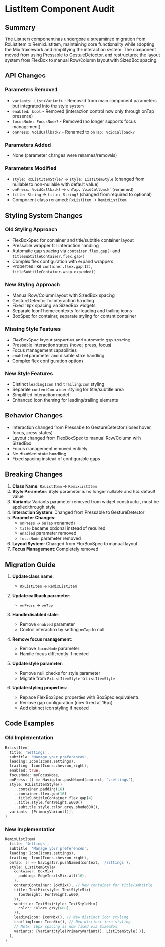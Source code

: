 # ListItem Component Audit

## Summary
The ListItem component has undergone a streamlined migration from RxListItem to RemixListItem, maintaining core functionality while adopting the Mix framework and simplifying the interaction system. The component moved from using Pressable to GestureDetector, and restructured the layout system from FlexBox to manual Row/Column layout with SizedBox spacing.

## API Changes

### Parameters Removed
- `variants: List<Variant>` - Removed from main component parameters but integrated into the style system
- `enabled: bool` - Removed (interaction control now only through onTap presence)
- `focusNode: FocusNode?` - Removed (no longer supports focus management)
- `onPress: VoidCallback?` - Renamed to `onTap: VoidCallback?`

### Parameters Added  
- None (parameter changes were renames/removals)

### Parameters Modified
- `style: RxListItemStyle?` → `style: ListItemStyle` (changed from nullable to non-nullable with default value)
- `onPress: VoidCallback?` → `onTap: VoidCallback?` (renamed)
- `title: String` → `title: String?` (changed from required to optional)
- Component class renamed: `RxListItem` → `RemixListItem`

## Styling System Changes

### Old Styling Approach
- FlexBoxSpec for container and title/subtitle container layout
- Pressable wrapper for interaction handling
- Automatic gap spacing via `container.flex.gap()` and `titleSubtitleContainer.flex.gap()`
- Complex flex configuration with expand wrappers
- Properties like `container.flex.gap(12)`, `titleSubtitleContainer.wrap.expanded()`

### New Styling Approach
- Manual Row/Column layout with SizedBox spacing
- GestureDetector for interaction handling
- Fixed 16px spacing via SizedBox widgets
- Separate IconTheme contexts for leading and trailing icons
- BoxSpec for container, separate styling for content container

### Missing Style Features
- FlexBoxSpec layout properties and automatic gap spacing
- Pressable interaction states (hover, press, focus)
- Focus management capabilities
- `enabled` parameter and disable state handling
- Complex flex configuration options

### New Style Features
- Distinct `leadingIcon` and `trailingIcon` styling
- Separate `contentContainer` styling for title/subtitle area
- Simplified interaction model
- Enhanced Icon theming for leading/trailing elements

## Behavior Changes
- Interaction changed from Pressable to GestureDetector (loses hover, focus, press states)
- Layout changed from FlexBoxSpec to manual Row/Column with SizedBox
- Focus management removed entirely
- No disabled state handling
- Fixed spacing instead of configurable gaps

## Breaking Changes
1. **Class Name**: `RxListItem` → `RemixListItem`
2. **Style Parameter**: Style parameter is no longer nullable and has default value
3. **Variants**: Variants parameter removed from widget constructor, must be applied through style
4. **Interaction System**: Changed from Pressable to GestureDetector
5. **Parameter Changes**:
   - `onPress` → `onTap` (renamed)
   - `title` became optional instead of required
   - `enabled` parameter removed
   - `focusNode` parameter removed
6. **Layout System**: Changed from FlexBoxSpec to manual layout
7. **Focus Management**: Completely removed

## Migration Guide
1. **Update class name**: 
   - `RxListItem` → `RemixListItem`

2. **Update callback parameter**:
   - `onPress` → `onTap`

3. **Handle disabled state**:
   - Remove `enabled` parameter
   - Control interaction by setting `onTap` to null

4. **Remove focus management**:
   - Remove `focusNode` parameter
   - Handle focus differently if needed

5. **Update style parameter**:
   - Remove null checks for style parameter
   - Migrate from `RxListItemStyle` to `ListItemStyle`

6. **Update styling properties**:
   - Replace FlexBoxSpec properties with BoxSpec equivalents
   - Remove gap configuration (now fixed at 16px)
   - Add distinct icon styling if needed

## Code Examples

### Old Implementation
```dart
RxListItem(
  title: 'Settings',
  subtitle: 'Manage your preferences',
  leading: Icon(Icons.settings),
  trailing: Icon(Icons.chevron_right),
  enabled: true,
  focusNode: myFocusNode,
  onPress: () => Navigator.pushNamed(context, '/settings'),
  style: RxListItemStyle()
    ..container.padding(16)
    ..container.flex.gap(16)
    ..titleSubtitleContainer.flex.gap(4)
    ..title.style.fontWeight.w600()
    ..subtitle.style.color.grey.shade600(),
  variants: [PrimaryVariant()],
)
```

### New Implementation  
```dart
RemixListItem(
  title: 'Settings',
  subtitle: 'Manage your preferences',
  leading: Icon(Icons.settings),
  trailing: Icon(Icons.chevron_right),
  onTap: () => Navigator.pushNamed(context, '/settings'),
  style: ListItemStyle(
    container: BoxMix(
      padding: EdgeInsetsMix.all(16),
    ),
    contentContainer: BoxMix(), // New container for title/subtitle
    title: TextMix(style: TextStyleMix(
      fontWeight: FontWeight.w600,
    )),
    subtitle: TextMix(style: TextStyleMix(
      color: Colors.grey[600],
    )),
    leadingIcon: IconMix(), // New distinct icon styling
    trailingIcon: IconMix(), // New distinct icon styling
    // Note: 16px spacing is now fixed via SizedBox
    variants: [VariantStyle(PrimaryVariant(), ListItemStyle())],
  ),
)
```